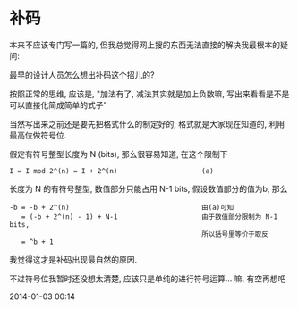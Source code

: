 
补码
=================================================

本来不应该专门写一篇的, 但我总觉得网上搜的东西无法直接的解决我最根本的疑问:

最早的设计人员怎么想出补码这个招儿的?

按照正常的思维, 应该是, "加法有了, 减法其实就是加上负数嘛, 写出来看看是不是可以直接化简成简单的式子"

当然写出来之前还是要先把格式什么的制定好的, 格式就是大家现在知道的, 利用最高位做符号位.

假定有符号整型长度为 N (bits), 那么很容易知道, 在这个限制下

    I = I mod 2^(n) = I + 2^(n)                     (a)

长度为 N 的有符号整型, 数值部分只能占用 N-1 bits, 假设数值部分的值为b, 那么

    -b = -b + 2^(n)                                 由(a)可知
       = (-b + 2^(n) - 1) + N-1                     由于数值部分限制为 N-1 bits,
                                                    所以括号里等价于取反
       = ^b + 1

我觉得这才是补码出现最自然的原因.

不过符号位我暂时还没想太清楚, 应该只是单纯的进行符号运算... 嘛, 有空再想吧

2014-01-03 00:14

